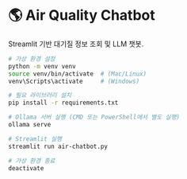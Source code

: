 # 🌎 Air Quality Chatbot

Streamlit 기반 대기질 정보 조회 및 LLM 챗봇.

```bash
# 가상 환경 설정
python -m venv venv
source venv/bin/activate  # (Mac/Linux)
venv\Scripts\activate     # (Windows)

# 필요 라이브러리 설치
pip install -r requirements.txt

# Ollama 서버 실행 (CMD 또는 PowerShell에서 별도 실행)
ollama serve

# Streamlit 실행
streamlit run air-chatbot.py

# 가상 환경 종료
deactivate
```
